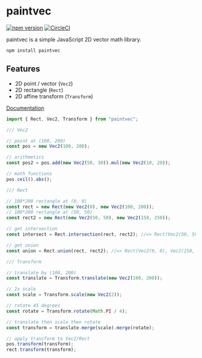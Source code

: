 # paintvec

[![npm version](https://badge.fury.io/js/paintvec.svg)](https://badge.fury.io/js/paintvec)
[![CircleCI](https://circleci.com/gh/seanchas116/paintvec.svg?style=svg)](https://circleci.com/gh/seanchas116/paintvec)


paintvec is a simple JavaScript 2D vector math library.

```
npm install paintvec
```

## Features

- 2D point / vector (`Vec2`)
- 2D rectangle (`Rect`)
- 2D affine transform (`Transform`)

[Documentation](https://seanchas116.github.io/paintvec/)

```js
import { Rect, Vec2, Transform } from "paintvec";

/// Vec2

// point at (100, 200)
const pos = new Vec2(100, 200);

// arithmetics
const pos2 = pos.add(new Vec2(50, 30)).mul(new Vec2(10, 20));

// math functions
pos.ceil().abs();

/// Rect

// 100*200 rectangle at (0, 0)
const rect = new Rect(new Vec2(0), new Vec2(100, 200));
// 100*200 rectangle at (50, 50)
const rect2 = new Rect(new Vec2(50, 50), new Vec2(150, 250));

// get intersection
const intersect = Rect.intersection(rect, rect2); //=> Rect(Vec2(50, 50), Vec2(100, 200))

// get union
const union = Rect.union(rect, rect2); //=> Rect(Vec2(0, 0), Vec2(150, 250))

/// Transform

// translate by (100, 200)
const translate = Transform.translate(new Vec2(100, 200));

// 2x scale
const scale = Transform.scale(new Vec2(2));

// rotate 45 degrees
const rotate = Transform.rotate(Math.PI / 4);

// translate then scale then rotate
const transform = translate.merge(scale).merge(rotate);

// apply transform to Vec2/Rect
pos.transform(transform);
rect.transform(transform);
```
